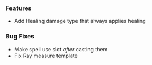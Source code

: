 ### Features
- Add Healing damage type that always applies healing

### Bug Fixes
- Make spell use slot *after* casting them
- Fix Ray measure template